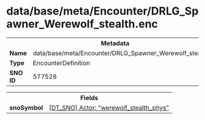 <h1>data/base/meta/Encounter/DRLG_Spawner_Werewolf_stealth.enc</h1><table><tr><th colspan="100%">Metadata</th></tr><tr><td><b>Name</b></td><td>data/base/meta/Encounter/DRLG_Spawner_Werewolf_stealth.enc</td></tr><tr><td><b>Type</b></td><td>EncounterDefinition</td></tr><tr><td><b>SNO ID</b></td><td>577528</td></tr></table>

<table><tr><th colspan="100%">Fields</th></tr><tr><td><b>snoSymbol</b></td><td><a href="..\Actor\werewolf_stealth_phys.acr">[DT_SNO] Actor: "werewolf_stealth_phys"</a></td></tr></table>

